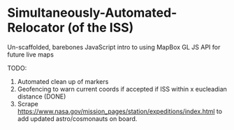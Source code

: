 # Simultaneously-Automated-Relocator (of the ISS)

Un-scaffolded, barebones JavaScript intro to using MapBox GL JS API for future live maps


TODO:

1) Automated clean up of markers
2) Geofencing to warn current coords if accepted if ISS within x eucleadian distance (DONE)
3) Scrape https://www.nasa.gov/mission_pages/station/expeditions/index.html to add updated astro/cosmonauts on board.

